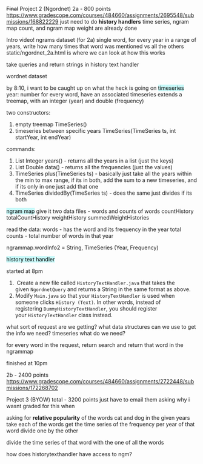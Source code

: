 
<s>Final</s>
Project 2 (Ngordnet)
	2a - 800 points
	https://www.gradescope.com/courses/484660/assignments/2695548/submissions/168822229
		just need to do **history handlers**
		time series, ngram map count, and ngram map weight are already done


Intro video!
ngrams dataset (for 2a)
single word, for every year in a range of years, write how many times that word was mentioned vs all the others 
static/ngordnet_2a.html is where we can look at how this works


take queries and return strings in history text handler



wordnet dataset

by 8:10, i want to be caught up on what the heck is going on
	<mark style="background: #ABF7F7A6;">timeseries</mark>
		year: number
		for every word, have an associated timeseries
		extends a treemap, with an integer (year) and double (frequency)

two constructors: 
1. empty treemap TimeSeries()
2. timeseries between specific years TimeSeries(TimeSeries ts, int startYear, int endYear)

commands:
1. List Integer  years() - returns all the years in a list (just the keys)
2. List Double data() - returns all the frequencies (just the values)
3. TimeSeries plus(TimeSeries ts) - basically just take all the years within the min to max range, if its in both, add the sum to a new timeseries, and if its only in one just add that one
4. TimeSeries dividedBy(TimeSeries ts) - does the same just divides if its both



<mark style="background: #ABF7F7A6;">ngram map</mark>
		give it two data files - words and counts of words
		countHistory
		totalCountHistory
		weightHistory
		summedWeightHistories


read the data:
 words - has the word and its frequency in the year
 total counts - total number of words in that year

ngrammap.wordInfo2 = String, TimeSeries (Year, Frequency)

<mark style="background: #ABF7F7A6;">history text handler</mark>

started at 8pm
1.  Create a new file called `HistoryTextHandler.java` that takes the given `NgordnetQuery` and returns a String in the same format as above.
3. Modify `Main.java` so that your `HistoryTextHandler` is used when someone clicks `History (Text)`. In other words, instead of registering `DummyHistoryTextHandler`, you should register your `HistoryTextHandler` class instead.


what sort of request are we getting?
what data structures can we use to get the info we need?
	timeseries
what do we need?



for every word in the request, return search and return that word in the ngrammap

finished at 10pm


2b - 2400 points
	https://www.gradescope.com/courses/484660/assignments/2722448/submissions/172268702




Project 3 (BYOW)
	total - 3200 points
	just have to email them asking why i wasnt graded for this when 

asking for **relative popularity** of the words cat and dog in the given years
take each of the words
get the time series of the frequency per year of that word
divide one by the other


divide the time series of that word with the one of all the words





how does historytexthandler have access to ngm?